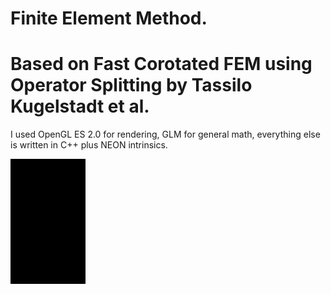 # Finite Element Method. 

# Based on Fast Corotated FEM using Operator Splitting by Tassilo Kugelstadt et al.

I used OpenGL ES 2.0 for rendering, GLM for general math, everything else is written in C++ plus NEON intrinsics.

![](fem_1.gif)
